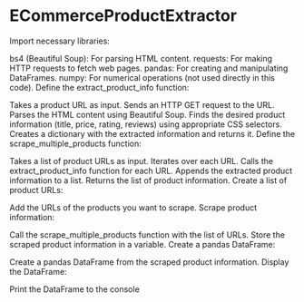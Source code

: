 # ECommerceProductExtractor
Import necessary libraries:

bs4 (Beautiful Soup): For parsing HTML content.
requests: For making HTTP requests to fetch web pages.
pandas: For creating and manipulating DataFrames.
numpy: For numerical operations (not used directly in this code).
Define the extract_product_info function:

Takes a product URL as input.
Sends an HTTP GET request to the URL.
Parses the HTML content using Beautiful Soup.
Finds the desired product information (title, price, rating, reviews) using appropriate CSS selectors.
Creates a dictionary with the extracted information and returns it.
Define the scrape_multiple_products function:

Takes a list of product URLs as input.
Iterates over each URL.
Calls the extract_product_info function for each URL.
Appends the extracted product information to a list.
Returns the list of product information.
Create a list of product URLs:

Add the URLs of the products you want to scrape.
Scrape product information:

Call the scrape_multiple_products function with the list of URLs.
Store the scraped product information in a variable.
Create a pandas DataFrame:

Create a pandas DataFrame from the scraped product information.
Display the DataFrame:

Print the DataFrame to the console
